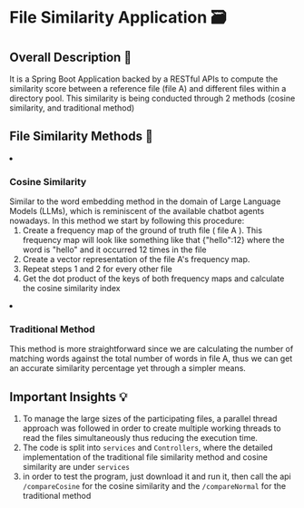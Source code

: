 <h1> File Similarity Application 🗃️</h1>

<h2> Overall Description 💬 </h3>
<p> It is a Spring Boot Application backed by a RESTful APIs to compute the similarity score between a reference file (file A) and different files within a directory pool. This similarity is being conducted through 2 methods (cosine similarity, and traditional method)</p>

<h2> File Similarity Methods 🧾 </h2>

<li><h3>Cosine Similarity</h3> Similar to the word embedding method in the domain of Large Language Models (LLMs), which is reminiscent of the available chatbot agents nowadays. In this method we start by following this procedure:
<ol>
  <li> Create a frequency map of the ground of truth file ( file A ). This frequency map will look like something like that {"hello":12} where the word is "hello" and it occurred 12 times in the file</li>
  <li> Create a vector representation of the file A's frequency map.</li>
  <li> Repeat steps 1 and 2 for every other file </li>
  <li> Get the dot product of the keys of both frequency maps and calculate the cosine similarity index</li>
</ol></li>
  <li><h3>Traditional Method</h3> This method is more straightforward since we are calculating the number of matching words against the total number of words in file A, thus we can get an accurate similarity percentage yet through a simpler means.</li>

<h2>Important Insights 💡 </h2>
 <ol>
  <li> To manage the large sizes of the participating files, a parallel thread approach was followed in order to create multiple working threads to read the files simultaneously thus reducing the execution time. </li>
  <li> The code is split into <code>services</code> and <code>Controllers</code>, where the detailed implementation of the traditional file similarity method and cosine similarity are under <code>services</code> </li>
   <li> in order to test the program, just download it and run it, then call the api <code>/compareCosine</code> for the cosine similarity and the <code>/compareNormal</code> for the traditional method </li>
 </ol>


